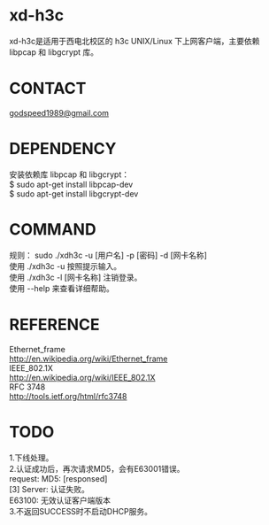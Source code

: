 xd-h3c
======
xd-h3c是适用于西电北校区的 h3c UNIX/Linux 下上网客户端，主要依赖 libpcap 和 libgcrypt 库。

CONTACT
=======
godspeed1989@gmail.com

DEPENDENCY
=========
安装依赖库 libpcap 和 libgcrypt：   
$ sudo apt-get install libpcap-dev    
$ sudo apt-get install libgcrypt-dev    

COMMAND
=======
规则：
	sudo ./xdh3c -u [用户名] -p [密码] -d [网卡名称]    
使用 ./xdh3c -u 按照提示输入。   
使用 ./xdh3c -l [网卡名称] 注销登录。   
使用  --help 来查看详细帮助。    

REFERENCE
=========
Ethernet_frame   
http://en.wikipedia.org/wiki/Ethernet_frame   
IEEE_802.1X   
http://en.wikipedia.org/wiki/IEEE_802.1X   
RFC 3748   
http://tools.ietf.org/html/rfc3748   

TODO
====
1.下线处理。   
2.认证成功后，再次请求MD5，会有E63001错误。   
	request: MD5: [responsed]    
	[3] Server: 认证失败。   
	E63100: 无效认证客户端版本   
3.不返回SUCCESS时不启动DHCP服务。    

